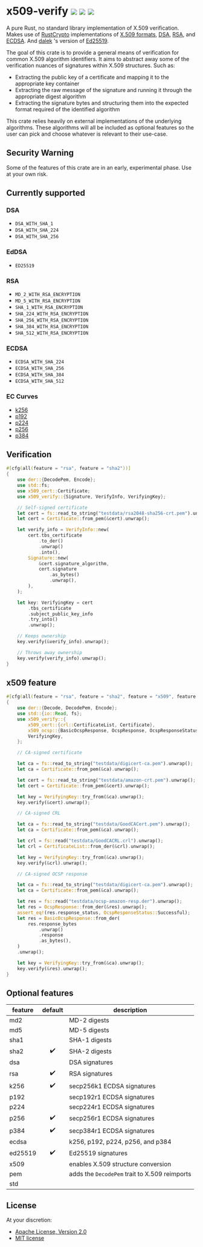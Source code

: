 x509-verify [![](https://img.shields.io/crates/v/x509-verify.svg)](https://crates.io/crates/x509-verify) [![](https://docs.rs/x509-verify/badge.svg)](https://docs.rs/x509-verify) [![](https://github.com/bhesh/x509-verify/actions/workflows/x509-verify.yml/badge.svg?branch=master)](https://github.com/bhesh/x509-verify/actions/workflows/x509-verify.yml)
===========

A pure Rust, no standard library implementation of X.509 verification. Makes use of
[RustCrypto](https://github.com/RustCrypto) implementations of
[X.509 formats](https://github.com/RustCrypto/formats),
[DSA](https://github.com/RustCrypto/signatures/tree/master/dsa),
[RSA](https://github.com/RustCrypto/RSA), and
[ECDSA](https://github.com/RustCrypto/signatures/tree/master/ecdsa). And
[dalek](https://github.com/dalek-cryptography) 's version of
[Ed25519](https://github.com/dalek-cryptography/curve25519-dalek).

The goal of this crate is to provide a general means of verification for common X.509 algorithm identifiers.
It aims to abstract away some of the verification nuances of signatures within X.509 structures. Such as:

- Extracting the public key of a certificate and mapping it to the appropriate key container
- Extracting the raw message of the signature and running it through the appropriate digest algorithm
- Extracting the signature bytes and structuring them into the expected format required of the identified algorithm

This crate relies heavily on external implementations of the underlying algorithms. These algorithms will all be
included as optional features so the user can pick and choose whatever is relevant to their use-case.

## Security Warning

Some of the features of this crate are in an early, experimental phase. Use at your own risk.

## Currently supported

### DSA

- `DSA_WITH_SHA_1`
- `DSA_WITH_SHA_224`
- `DSA_WITH_SHA_256`

### EdDSA

- `ED25519`

### RSA

- `MD_2_WITH_RSA_ENCRYPTION`
- `MD_5_WITH_RSA_ENCRYPTION`
- `SHA_1_WITH_RSA_ENCRYPTION`
- `SHA_224_WITH_RSA_ENCRYPTION`
- `SHA_256_WITH_RSA_ENCRYPTION`
- `SHA_384_WITH_RSA_ENCRYPTION`
- `SHA_512_WITH_RSA_ENCRYPTION`

### ECDSA

- `ECDSA_WITH_SHA_224`
- `ECDSA_WITH_SHA_256`
- `ECDSA_WITH_SHA_384`
- `ECDSA_WITH_SHA_512`

### EC Curves

- [k256](https://github.com/RustCrypto/elliptic-curves/tree/master/k256)
- [p192](https://github.com/RustCrypto/elliptic-curves/tree/master/p192)
- [p224](https://github.com/RustCrypto/elliptic-curves/tree/master/p224)
- [p256](https://github.com/RustCrypto/elliptic-curves/tree/master/p256)
- [p384](https://github.com/RustCrypto/elliptic-curves/tree/master/p384)

## Verification

```rust
#[cfg(all(feature = "rsa", feature = "sha2"))]
{
    use der::{DecodePem, Encode};
    use std::fs;
    use x509_cert::Certificate;
    use x509_verify::{Signature, VerifyInfo, VerifyingKey};

    // Self-signed certificate
    let cert = fs::read_to_string("testdata/rsa2048-sha256-crt.pem").unwrap();
    let cert = Certificate::from_pem(&cert).unwrap();

    let verify_info = VerifyInfo::new(
        cert.tbs_certificate
            .to_der()
            .unwrap()
            .into(),
        Signature::new(
            &cert.signature_algorithm,
            cert.signature
                .as_bytes()
                .unwrap(),
        ),
    );

    let key: VerifyingKey = cert
        .tbs_certificate
        .subject_public_key_info
        .try_into()
        .unwrap();

    // Keeps ownership
    key.verify(&verify_info).unwrap();

    // Throws away ownership
    key.verify(verify_info).unwrap();
}
```

## x509 feature

```rust
#[cfg(all(feature = "rsa", feature = "sha2", feature = "x509", feature = "pem"))]
{
    use der::{Decode, DecodePem, Encode};
    use std::{io::Read, fs};
    use x509_verify::{
        x509_cert::{crl::CertificateList, Certificate},
        x509_ocsp::{BasicOcspResponse, OcspResponse, OcspResponseStatus},
        VerifyingKey,
    };

    // CA-signed certificate

    let ca = fs::read_to_string("testdata/digicert-ca.pem").unwrap();
    let ca = Certificate::from_pem(&ca).unwrap();

    let cert = fs::read_to_string("testdata/amazon-crt.pem").unwrap();
    let cert = Certificate::from_pem(&cert).unwrap();

    let key = VerifyingKey::try_from(&ca).unwrap();
    key.verify(&cert).unwrap();

    // CA-signed CRL

    let ca = fs::read_to_string("testdata/GoodCACert.pem").unwrap();
    let ca = Certificate::from_pem(&ca).unwrap();

    let crl = fs::read("testdata/GoodCACRL.crl").unwrap();
    let crl = CertificateList::from_der(&crl).unwrap();

    let key = VerifyingKey::try_from(&ca).unwrap();
    key.verify(&crl).unwrap();

    // CA-signed OCSP response

    let ca = fs::read_to_string("testdata/digicert-ca.pem").unwrap();
    let ca = Certificate::from_pem(&ca).unwrap();

    let res = fs::read("testdata/ocsp-amazon-resp.der").unwrap();
    let res = OcspResponse::from_der(&res).unwrap();
    assert_eq!(res.response_status, OcspResponseStatus::Successful);
    let res = BasicOcspResponse::from_der(
        res.response_bytes
            .unwrap()
            .response
            .as_bytes(),
    )
    .unwrap();

    let key = VerifyingKey::try_from(&ca).unwrap();
    key.verify(&res).unwrap();
}
```

## Optional features

| **feature** | **default** | **description** |
|-------------|:-----------:|-----------------|
| md2 | | MD-2 digests |
| md5 | | MD-5 digests |
| sha1 | | SHA-1 digests |
| sha2 | ✔️ | SHA-2 digests |
| dsa | | DSA signatures |
| rsa | ✔️ | RSA signatures |
| k256 | ✔️ | secp256k1 ECDSA signatures |
| p192 | | secp192r1 ECDSA signatures |
| p224 | | secp224r1 ECDSA signatures |
| p256 | ✔️ | secp256r1 ECDSA signatures |
| p384 | ✔️ | secp384r1 ECDSA signatures |
| ecdsa | | k256, p192, p224, p256, and p384 |
| ed25519 | ✔️ | Ed25519 signatures |
| x509 | | enables X.509 structure conversion |
| pem | | adds the `DecodePem` trait to X.509 reimports |
| std | | |

## License

At your discretion:

- [Apache License, Version 2.0](http://www.apache.org/licenses/LICENSE-2.0)
- [MIT license](http://opensource.org/licenses/MIT)
